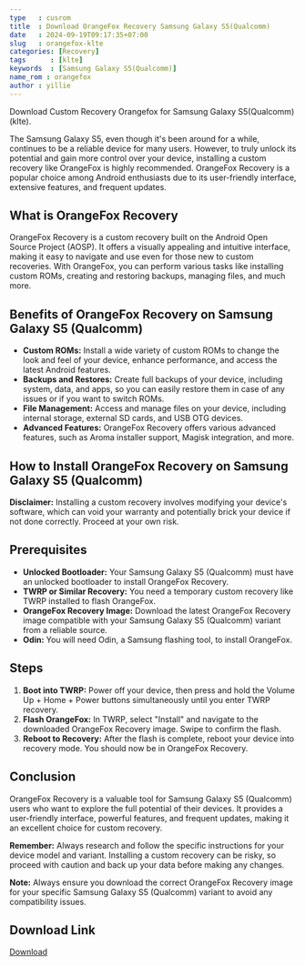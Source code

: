```yaml
---
type   : cusrom
title  : Download OrangeFox Recovery Samsung Galaxy S5(Qualcomm)
date   : 2024-09-19T09:17:35+07:00
slug   : orangefox-klte
categories: [Recovery]
tags      : [klte]
keywords  : [Samsung Galaxy S5(Qualcomm)]
name_rom : orangefox
author : yillie
---
```


Download Custom Recovery Orangefox for Samsung Galaxy S5(Qualcomm) (klte).


The Samsung Galaxy S5, even though it's been around for a while, continues to be a reliable device for many users. However, to truly unlock its potential and gain more control over your device, installing a custom recovery like OrangeFox is highly recommended. OrangeFox Recovery is a popular choice among Android enthusiasts due to its user-friendly interface, extensive features, and frequent updates.

## What is OrangeFox Recovery

OrangeFox Recovery is a custom recovery built on the Android Open Source Project (AOSP). It offers a visually appealing and intuitive interface, making it easy to navigate and use even for those new to custom recoveries. With OrangeFox, you can perform various tasks like installing custom ROMs, creating and restoring backups, managing files, and much more.

## Benefits of OrangeFox Recovery on Samsung Galaxy S5 (Qualcomm)

* **Custom ROMs:** Install a wide variety of custom ROMs to change the look and feel of your device, enhance performance, and access the latest Android features.
* **Backups and Restores:** Create full backups of your device, including system, data, and apps, so you can easily restore them in case of any issues or if you want to switch ROMs.
* **File Management:** Access and manage files on your device, including internal storage, external SD cards, and USB OTG devices.
* **Advanced Features:** OrangeFox Recovery offers various advanced features, such as Aroma installer support, Magisk integration, and more.

## How to Install OrangeFox Recovery on Samsung Galaxy S5 (Qualcomm)

**Disclaimer:** Installing a custom recovery involves modifying your device's software, which can void your warranty and potentially brick your device if not done correctly. Proceed at your own risk.

## Prerequisites

* **Unlocked Bootloader:** Your Samsung Galaxy S5 (Qualcomm) must have an unlocked bootloader to install OrangeFox Recovery.
* **TWRP or Similar Recovery:** You need a temporary custom recovery like TWRP installed to flash OrangeFox.
* **OrangeFox Recovery Image:** Download the latest OrangeFox Recovery image compatible with your Samsung Galaxy S5 (Qualcomm) variant from a reliable source.
* **Odin:** You will need Odin, a Samsung flashing tool, to install OrangeFox.

## Steps

1. **Boot into TWRP:** Power off your device, then press and hold the Volume Up + Home + Power buttons simultaneously until you enter TWRP recovery.
2. **Flash OrangeFox:** In TWRP, select "Install" and navigate to the downloaded OrangeFox Recovery image. Swipe to confirm the flash.
3. **Reboot to Recovery:** After the flash is complete, reboot your device into recovery mode. You should now be in OrangeFox Recovery.

## Conclusion

OrangeFox Recovery is a valuable tool for Samsung Galaxy S5 (Qualcomm) users who want to explore the full potential of their devices. It provides a user-friendly interface, powerful features, and frequent updates, making it an excellent choice for custom recovery.

**Remember:** Always research and follow the specific instructions for your device model and variant. Installing a custom recovery can be risky, so proceed with caution and back up your data before making any changes. 


**Note:** Always ensure you download the correct OrangeFox Recovery image for your specific Samsung Galaxy S5 (Qualcomm) variant to avoid any compatibility issues.


## Download Link
[Download](https://orangefox.download/device/klte)

